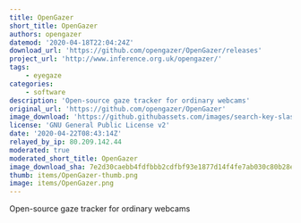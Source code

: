 ```yaml
---
title: OpenGazer
short_title: OpenGazer
authors: opengazer
datemod: '2020-04-18T22:04:24Z'
download_url: 'https://github.com/opengazer/OpenGazer/releases'
project_url: 'http://www.inference.org.uk/opengazer/'
tags:
    - eyegaze
categories:
    - software
description: 'Open-source gaze tracker for ordinary webcams'
original_url: 'https://github.com/opengazer/OpenGazer'
image_download: 'https://github.githubassets.com/images/search-key-slash.svg'
license: 'GNU General Public License v2'
date: '2020-04-22T08:43:14Z'
relayed_by_ip: 80.209.142.44
moderated: true
moderated_short_title: OpenGazer
image_download_sha: 7e2d30caebb4fdfbbb2cdfbf93e1877d14f4fe7ab030c80b28e4973604a4c16e
thumb: items/OpenGazer-thumb.png
image: items/OpenGazer.png
---
```

Open-source gaze tracker for ordinary webcams